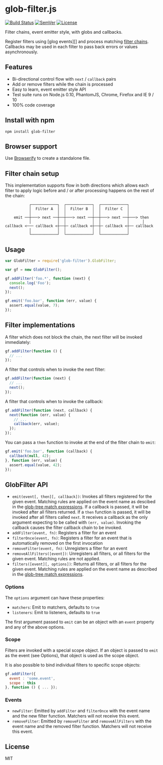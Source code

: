 # glob-filter.js

[![Build Status]](https://travis-ci.org/mantoni/glob-filter.js)
[![SemVer]](http://semver.org)
[![License]](https://github.com/mantoni/glob-filter.js/blob/master/LICENSE)

Filter chains, event emitter style, with globs and callbacks.

Register filters using [glog events][] and process matching [filter chains][].
Callbacks may be used in each filter to pass back errors or values
asynchronously.

## Features

- Bi-directional control flow with `next` / `callback` pairs
- Add or remove filters while the chain is processed
- Easy to learn, event emitter style API
- Test suite runs on Node.js 0.10, PhantomJS, Chrome, Firefox and IE 9 / 10
- 100% code coverage

## Install with npm

    npm install glob-filter

## Browser support

Use [Browserify](http://browserify.org) to create a standalone file.

## Filter chain setup

This implementation supports flow in both directions which allows each filter
to apply logic before and / or after processing happens on the rest of the
chain:

               ┌────────────┐  ┌────────────┐  ┌────────────┐
               │  Filter A  │  │  Filter B  │  │  Filter C  │
               │            │  │            │  │            │
        emit ──┼───> next ──┼──┼───> next ──┼──┼───> next ──┼───> then
               │            │  │            │  │            │      │
    callback <─── callback <┼──┼─ callback <┼──┼─ callback <┼── callback
               │            │  │            │  │            │
               └────────────┘  └────────────┘  └────────────┘

## Usage

```js
var GlobFilter = require('glob-filter').GlobFilter;

var gf = new GlobFilter();

gf.addFilter('foo.*', function (next) {
  console.log('Foo');
  next();
});

gf.emit('foo.bar', function (err, value) {
  assert.equal(value, 7);
});
```

## Filter implementations

A filter which does not block the chain, the next filter will be invoked
immediately:

```js
gf.addFilter(function () {
  // ...
});
```

A filter that controls when to invoke the next filter:

```js
gf.addFilter(function (next) {
  // ...
  next();
});
```

A filter that controls when to invoke the callback:

```js
gf.addFilter(function (next, callback) {
  next(function (err, value) {
    // ...
    callback(err, value);
  });
});
```

You can pass a `then` function to invoke at the end of the filter chain to
`emit`:

```js
gf.emit('foo.bar', function (callback) {
  callback(null, 42);
}, function (err, value) {
  assert.equal(value, 42);
});
```

## GlobFilter API

- `emit(event[, then][, callback])`: Invokes all filters registered for the
  given event. Matching rules are applied on the event name as descibed in the
  [glob-tree match expressions][]. If a callback is passed, it will be invoked
  after all filters returned. If a `then` function is passed, it will be
  invoked after all filters called `next`. It receives a callback as the only
  argument expecting to be called with `(err, value)`. Invoking the callback
  causes the filter callback chain to be invoked.
- `addFilter(event, fn)`: Registers a filter for an event
- `filterOnce(event, fn)`: Registers a filter for an event that is
  automatically removed on the first invocation
- `removeFilter(event, fn)`: Unregisters a filter for an event
- `removeAllFilters([event])`: Unregisters all filters, or all filters
  for the given event. Matching rules are not applied.
- `filters([event][, options])`: Returns all filters, or all filters
  for the given event. Matching rules are applied on the event name as
  described in the [glob-tree match expressions][].

### Options

The `options` argument can have these properties:

- `matchers`: Emit to matchers, defaults to `true`
- `listeners`: Emit to listeners, defaults to `true`

The first argument passed to `emit` can be an object with an `event` property
and any of the above options.

### Scope

Filters are invoked with a special scope object. If an object is passed to
`emit` as the event (see Options), that object is used as the scope object.

It is also possible to bind individual filters to specific scope objects:

```js
gf.addFilter({
  event : 'some.event',
  scope : this
}, function () { ... });
```

### Events

- `newFilter`: Emitted by `addFilter` and `filterOnce` with the event name
  and the new filter function. Matchers will not receive this event.
- `removeFilter`: Emitted by `removeFilter` and `removeAllFilters` with
  the event name and the removed filter function. Matchers will not receive
  this event.

## License

MIT

[Build Status]: http://img.shields.io/travis/mantoni/glob-filter.js.svg
[SemVer]: http://img.shields.io/:semver-%E2%9C%93-brightgreen.svg
[License]: http://img.shields.io/npm/l/glob-filter.svg
[glob events]: https://github.com/mantoni/glob-events.js
[filter chains]: https://github.com/mantoni/min-filter.js
[glob-tree match expressions]: https://github.com/mantoni/glob-tree.js#match-expressions
